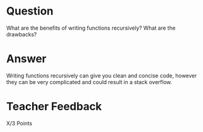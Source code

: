 # Question

What are the benefits of writing functions recursively? What are the drawbacks?

# Answer
Writing functions recursively can give you clean and concise code, however they can be very complicated and could result in a stack overflow.

# Teacher Feedback

X/3 Points